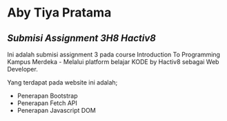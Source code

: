 # Aby Tiya Pratama
## _Submisi Assignment 3H8 Hactiv8_

Ini adalah submisi assignment 3 pada course Introduction To Programming Kampus Merdeka - Melalui platform belajar KODE by Hactiv8 sebagai Web Developer.

Yang terdapat pada website ini adalah;
- Penerapan Bootstrap
- Penerapan Fetch API
- Penerapan Javascript DOM
